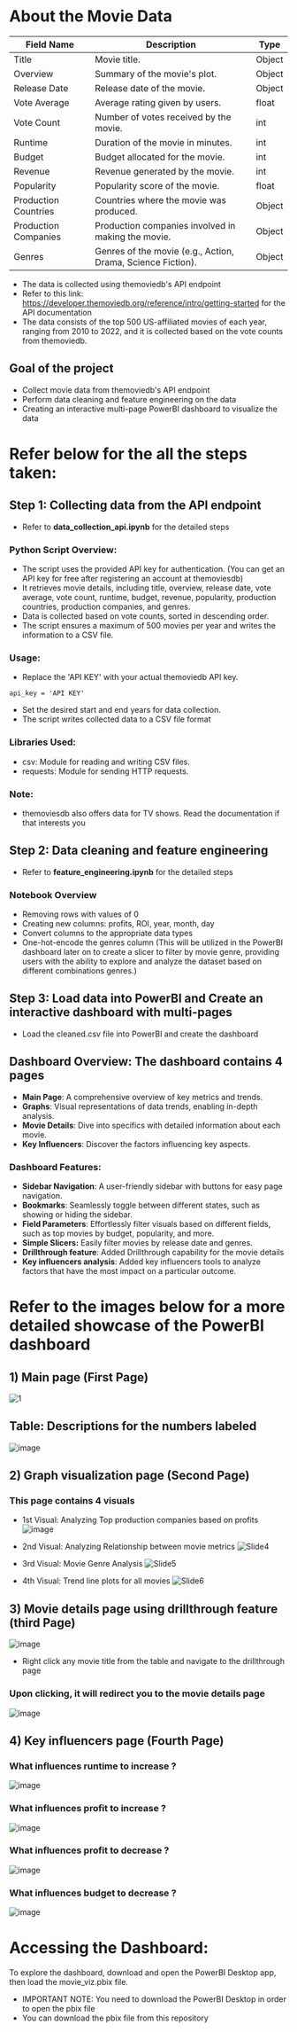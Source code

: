 # About the Movie Data
| Field Name          | Description                                                                                           | Type   |
|---------------------|-------------------------------------------------------------------------------------------------------|--------|
| Title               | Movie title.                                                                                          | Object |
| Overview            | Summary of the movie's plot.                                                                         | Object |
| Release Date        | Release date of the movie.                                                                            | Object |
| Vote Average        | Average rating given by users.                                                                        | float  |
| Vote Count          | Number of votes received by the movie.                                                                | int    |
| Runtime             | Duration of the movie in minutes.                                                                     | int    |
| Budget              | Budget allocated for the movie.                                                                      | int    |
| Revenue             | Revenue generated by the movie.                                                                      | int    |
| Popularity          | Popularity score of the movie.                                                                       | float  |
| Production Countries| Countries where the movie was produced.                                                              | Object |
| Production Companies| Production companies involved in making the movie.                                                   | Object |
| Genres              | Genres of the movie (e.g., Action, Drama, Science Fiction).                                          | Object |
* The data is collected using themoviedb's API endpoint
* Refer to this link: https://developer.themoviedb.org/reference/intro/getting-started for the API documentation
* The data consists of the top 500 US-affiliated movies of each year, ranging from 2010 to 2022, and it is collected based on the vote counts from themoviedb.

## Goal of the project
* Collect movie data from themoviedb's API endpoint 
* Perform data cleaning and feature engineering on the data
* Creating an interactive multi-page PowerBI dashboard to visualize the data
  
# Refer below for the all the steps taken:
## Step 1: Collecting data from the API endpoint 
* Refer to **data_collection_api.ipynb** for the detailed steps
### Python Script Overview: 
* The script uses the provided API key for authentication. (You can get an API key for free after registering an account at themoviesdb)
* It retrieves movie details, including title, overview, release date, vote average, vote count, runtime, budget, revenue, popularity, production countries, production companies, and genres.
* Data is collected based on vote counts, sorted in descending order.
* The script ensures a maximum of 500 movies per year and writes the information to a CSV file.

### Usage:
* Replace the 'API KEY' with your actual themoviedb API key.
```
api_key = 'API KEY'
```
* Set the desired start and end years for data collection.
* The script writes collected data to a CSV file format

### Libraries Used:
* csv: Module for reading and writing CSV files.
* requests: Module for sending HTTP requests.

### Note:
* themoviesdb also offers data for TV shows. Read the documentation if that interests you
## Step 2: Data cleaning and feature engineering
* Refer to **feature_engineering.ipynb** for the detailed steps
### Notebook Overview 
* Removing rows with values of 0
* Creating new columns: profits, ROI, year, month, day
* Convert columns to the appropriate data types
* One-hot-encode the genres column (This will be utilized in the PowerBI dashboard later on to create a slicer to filter by movie genre, providing users with the ability to explore and analyze the dataset based on different combinations genres.)

## Step 3: Load data into PowerBI and Create an interactive dashboard with multi-pages
* Load the cleaned.csv file into PowerBI and create the dashboard
  
## Dashboard Overview: The dashboard contains 4 pages
* **Main Page**: A comprehensive overview of key metrics and trends.
* **Graphs**: Visual representations of data trends, enabling in-depth analysis.
* **Movie Details**: Dive into specifics with detailed information about each movie.
* **Key Influencers**: Discover the factors influencing key aspects.

### Dashboard Features:
* **Sidebar Navigation**: A user-friendly sidebar with buttons for easy page navigation.
* **Bookmarks**: Seamlessly toggle between different states, such as showing or hiding the sidebar.
* **Field Parameters**: Effortlessly filter visuals based on different fields, such as top movies by budget, popularity, and more.
* **Simple Slicers:** Easily filter movies by release date and genres.
* **Drillthrough feature**: Added Drillthrough capability for the movie details
* **Key influencers analysis**: Added key influencers tools to analyze factors that have the most impact on a particular outcome.

# Refer to the images below for a more detailed showcase of the PowerBI dashboard

## 1) Main page (First Page)
![1](https://github.com/ongaunjie1/API_DataCollection_and_PowerBI_Visuals/assets/118142884/d9cda05a-21fc-4036-9870-fd0913d3c125)
## Table: Descriptions for the numbers labeled
![image](https://github.com/ongaunjie1/API_DataCollection_and_PowerBI_Visuals/assets/118142884/084bf055-fbbe-4e46-b1a2-6c703f3657d7)


## 2) Graph visualization page (Second Page)
### This page contains 4 visuals
* 1st Visual: Analyzing Top production companies based on profits
![image](https://github.com/ongaunjie1/API_DataCollection_and_PowerBI_Visuals/assets/118142884/32b52a86-5ddb-480f-ba3a-e156dbf104bd)

* 2nd Visual: Analyzing Relationship between movie metrics
![Slide4](https://github.com/ongaunjie1/API_DataCollection_and_PowerBI_Visuals/assets/118142884/bedf5312-a056-4f92-9866-94242653841c)

* 3rd Visual: Movie Genre Analysis
![Slide5](https://github.com/ongaunjie1/API_DataCollection_and_PowerBI_Visuals/assets/118142884/894fde9e-ccec-415b-a7bd-bf6ba945f443)

* 4th Visual: Trend line plots for all movies
![Slide6](https://github.com/ongaunjie1/API_DataCollection_and_PowerBI_Visuals/assets/118142884/fd304c2d-9e3e-4d8f-b0de-849bc92fab76)

## 3) Movie details page using drillthrough feature (third Page)
![image](https://github.com/ongaunjie1/API_DataCollection_and_PowerBI_Visuals/assets/118142884/e1c5d3fc-a486-49f8-af91-63b0f2bddbb2)
* Right click any movie title from the table and navigate to the drillthrough page

### Upon clicking, it will redirect you to the movie details page
![image](https://github.com/ongaunjie1/API_DataCollection_and_PowerBI_Visuals/assets/118142884/3a2b8dc0-fd1b-48f6-a65b-bd32a9a580d1)

## 4) Key influencers page (Fourth Page)

### What influences runtime to increase ?
![image](https://github.com/ongaunjie1/API_DataCollection_and_PowerBI_Visuals/assets/118142884/8c4f0c54-b487-4efa-a00a-d249592db423)

### What influences profit to increase ?
![image](https://github.com/ongaunjie1/API_DataCollection_and_PowerBI_Visuals/assets/118142884/f49db892-b122-424c-b704-89e3c5611aab)

### What influences profit to decrease ?
![image](https://github.com/ongaunjie1/API_DataCollection_and_PowerBI_Visuals/assets/118142884/a3de776e-9f4c-4abf-b552-6ee54db2b598)

### What influences budget to decrease ?
![image](https://github.com/ongaunjie1/API_DataCollection_and_PowerBI_Visuals/assets/118142884/7782a95d-41f6-4b77-ad7c-a553581775dc)

# Accessing the Dashboard:
To explore the dashboard, download and open the PowerBI Desktop app, then load the movie_viz.pbix file.
* IMPORTANT NOTE: You need to download the PowerBI Desktop in order to open the pbix file
* You can download the pbix file from this repository




